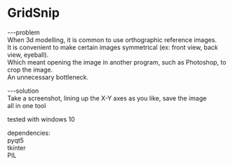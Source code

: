 # GridSnip<br>

---problem<br>
        When 3d modelling, it is common to use orthographic reference images.<br>
        It is convenient to make certain images symmetrical (ex: front view, back view, eyeball).<br>
        Which meant opening the image in another program, such as Photoshop, to crop the image.<br>
        An unnecessary bottleneck.<br>

---solution<br>
        Take a screenshot, lining up the X-Y axes as you like, save the image<br>
        all in one tool<br>

tested with windows 10<br>

dependencies:<br>
pyqt5<br>
tkinter<br>
PIL<br>
